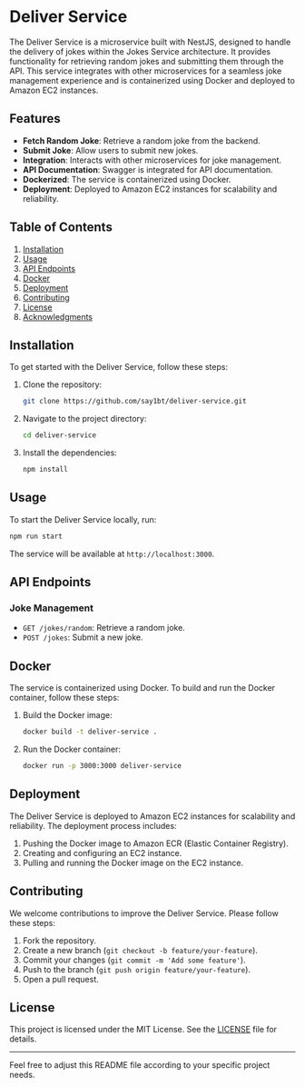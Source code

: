 # Deliver Service

The Deliver Service is a microservice built with NestJS, designed to handle the delivery of jokes within the Jokes Service architecture. It provides functionality for retrieving random jokes and submitting them through the API. This service integrates with other microservices for a seamless joke management experience and is containerized using Docker and deployed to Amazon EC2 instances.

## Features

- **Fetch Random Joke**: Retrieve a random joke from the backend.
- **Submit Joke**: Allow users to submit new jokes.
- **Integration**: Interacts with other microservices for joke management.
- **API Documentation**: Swagger is integrated for API documentation.
- **Dockerized**: The service is containerized using Docker.
- **Deployment**: Deployed to Amazon EC2 instances for scalability and reliability.

## Table of Contents

1. [Installation](#installation)
2. [Usage](#usage)
3. [API Endpoints](#api-endpoints)
4. [Docker](#docker)
5. [Deployment](#deployment)
6. [Contributing](#contributing)
7. [License](#license)
8. [Acknowledgments](#acknowledgments)

## Installation

To get started with the Deliver Service, follow these steps:

1. Clone the repository:
   ```bash
   git clone https://github.com/say1bt/deliver-service.git
   ```

2. Navigate to the project directory:
   ```bash
   cd deliver-service
   ```

3. Install the dependencies:
   ```bash
   npm install
   ```

## Usage

To start the Deliver Service locally, run:
```bash
npm run start
```

The service will be available at `http://localhost:3000`.

## API Endpoints

### Joke Management

- `GET /jokes/random`: Retrieve a random joke.
- `POST /jokes`: Submit a new joke.

## Docker

The service is containerized using Docker. To build and run the Docker container, follow these steps:

1. Build the Docker image:
   ```bash
   docker build -t deliver-service .
   ```

2. Run the Docker container:
   ```bash
   docker run -p 3000:3000 deliver-service
   ```

## Deployment

The Deliver Service is deployed to Amazon EC2 instances for scalability and reliability. The deployment process includes:

1. Pushing the Docker image to Amazon ECR (Elastic Container Registry).
2. Creating and configuring an EC2 instance.
3. Pulling and running the Docker image on the EC2 instance.

## Contributing

We welcome contributions to improve the Deliver Service. Please follow these steps:

1. Fork the repository.
2. Create a new branch (`git checkout -b feature/your-feature`).
3. Commit your changes (`git commit -m 'Add some feature'`).
4. Push to the branch (`git push origin feature/your-feature`).
5. Open a pull request.

## License

This project is licensed under the MIT License. See the [LICENSE](LICENSE) file for details.

---

Feel free to adjust this README file according to your specific project needs.
